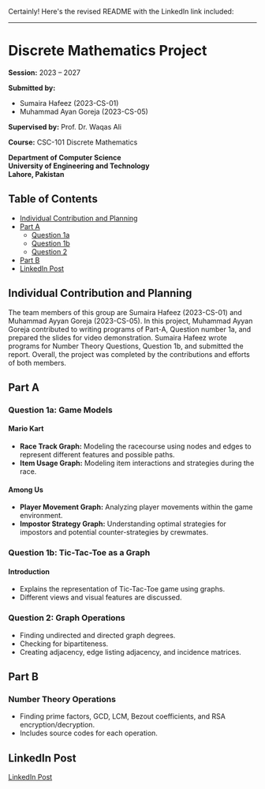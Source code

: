 Certainly! Here's the revised README with the LinkedIn link included:

---

# Discrete Mathematics Project

**Session:** 2023 – 2027

**Submitted by:** 
- Sumaira Hafeez (2023-CS-01)
- Muhammad Ayan Goreja (2023-CS-05)

**Supervised by:** Prof. Dr. Waqas Ali

**Course:** CSC-101 Discrete Mathematics

**Department of Computer Science**  
**University of Engineering and Technology**  
**Lahore, Pakistan**

## Table of Contents

- [Individual Contribution and Planning](#individual-contribution-and-planning)
- [Part A](#part-a)
  - [Question 1a](#question-1a)
  - [Question 1b](#question-1b)
  - [Question 2](#question-2)
- [Part B](#part-b)
- [LinkedIn Post](#linkedin-post)

## Individual Contribution and Planning

The team members of this group are Sumaira Hafeez (2023-CS-01) and Muhammad Ayyan Goreja (2023-CS-05). In this project, Muhammad Ayyan Goreja contributed to writing programs of Part-A, Question number 1a, and prepared the slides for video demonstration. Sumaira Hafeez wrote programs for Number Theory Questions, Question 1b, and submitted the report. Overall, the project was completed by the contributions and efforts of both members.

## Part A

### Question 1a: Game Models

#### Mario Kart
- **Race Track Graph:** Modeling the racecourse using nodes and edges to represent different features and possible paths.
- **Item Usage Graph:** Modeling item interactions and strategies during the race.

#### Among Us
- **Player Movement Graph:** Analyzing player movements within the game environment.
- **Impostor Strategy Graph:** Understanding optimal strategies for impostors and potential counter-strategies by crewmates.

### Question 1b: Tic-Tac-Toe as a Graph

#### Introduction
- Explains the representation of Tic-Tac-Toe game using graphs.
- Different views and visual features are discussed.

### Question 2: Graph Operations

- Finding undirected and directed graph degrees.
- Checking for bipartiteness.
- Creating adjacency, edge listing adjacency, and incidence matrices.

## Part B

### Number Theory Operations

- Finding prime factors, GCD, LCM, Bezout coefficients, and RSA encryption/decryption.
- Includes source codes for each operation.

## LinkedIn Post

[LinkedIn Post](https://www.linkedin.com/posts/sumaira-hafeez-9974a6290_alhamdulillah-under-the-esteemed-guidance-activity-7147584337536872448-uWSG?utm_source=share&utm_medium=member_desktop)


